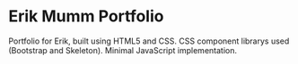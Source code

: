 # Erik Mumm Portfolio
Portfolio for Erik, built using HTML5 and CSS.
CSS component librarys used (Bootstrap and Skeleton).
Minimal JavaScript implementation.
